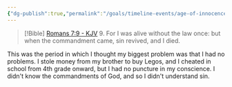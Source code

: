 ```yaml
---
{"dg-publish":true,"permalink":"/goals/timeline-events/age-of-innocence/","tags":["timeline","personal"]}
---
```



> [!Bible] [Romans 7:9 - KJV](https://bible-api.com/Romans+7:9?translation=kjv)
> 9. For I was alive without the law once: but when the commandment came, sin revived, and I died.

This was the period in which I thought my biggest problem was that I had no problems. I stole money from my brother to buy Legos, and I cheated in school from 4th grade onward, but I had no puncture in my conscience. I didn't know the commandments of God, and so I didn't understand sin.